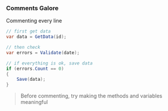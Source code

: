### Comments Galore

Commenting every line
``` csharp
// first get data
var data = GetData(id);

// then check
var errors = Validate(date);

// if everything is ok, save data
if (errors.Count == 0)
{
    Save(data);
}
```

> Before commenting, try making the methods and variables meaningful
